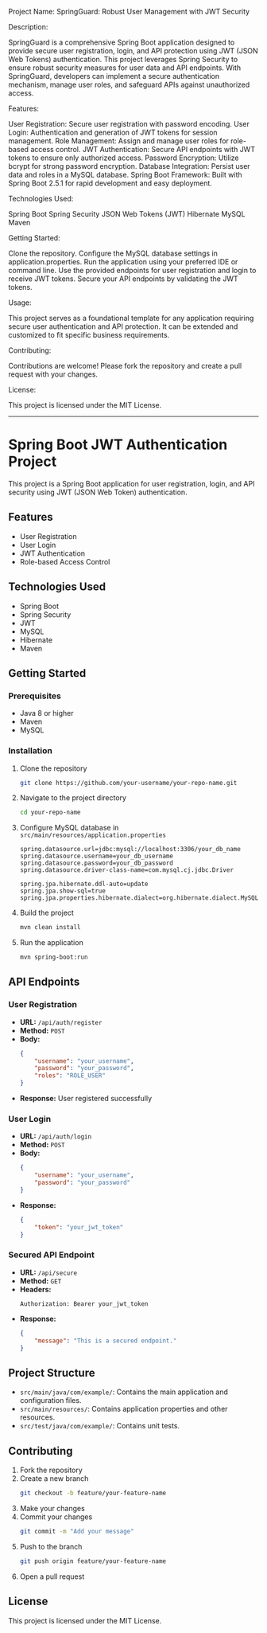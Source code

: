 Project Name: SpringGuard: Robust User Management with JWT Security

Description:

SpringGuard is a comprehensive Spring Boot application designed to provide secure user registration, login, and API protection using JWT (JSON Web Tokens) authentication. 
This project leverages Spring Security to ensure robust security measures for user data and API endpoints. 
With SpringGuard, developers can implement a secure authentication mechanism, manage user roles, and safeguard APIs against unauthorized access.

Features:

User Registration: Secure user registration with password encoding.
User Login: Authentication and generation of JWT tokens for session management.
Role Management: Assign and manage user roles for role-based access control.
JWT Authentication: Secure API endpoints with JWT tokens to ensure only authorized access.
Password Encryption: Utilize bcrypt for strong password encryption.
Database Integration: Persist user data and roles in a MySQL database.
Spring Boot Framework: Built with Spring Boot 2.5.1 for rapid development and easy deployment.

Technologies Used:

Spring Boot
Spring Security
JSON Web Tokens (JWT)
Hibernate
MySQL
Maven

Getting Started:

Clone the repository.
Configure the MySQL database settings in application.properties.
Run the application using your preferred IDE or command line.
Use the provided endpoints for user registration and login to receive JWT tokens.
Secure your API endpoints by validating the JWT tokens.

Usage:

This project serves as a foundational template for any application requiring secure user authentication and API protection. 
It can be extended and customized to fit specific business requirements.

Contributing:

Contributions are welcome! Please fork the repository and create a pull request with your changes.

License:

This project is licensed under the MIT License.

***************************************************************************************************************************

# Spring Boot JWT Authentication Project

This project is a Spring Boot application for user registration, login, and API security using JWT (JSON Web Token) authentication.

## Features

- User Registration
- User Login
- JWT Authentication
- Role-based Access Control

## Technologies Used

- Spring Boot
- Spring Security
- JWT
- MySQL
- Hibernate
- Maven

## Getting Started

### Prerequisites

- Java 8 or higher
- Maven
- MySQL

### Installation

1. Clone the repository
    ```bash
    git clone https://github.com/your-username/your-repo-name.git
    ```
2. Navigate to the project directory
    ```bash
    cd your-repo-name
    ```
3. Configure MySQL database in `src/main/resources/application.properties`
    ```properties
    spring.datasource.url=jdbc:mysql://localhost:3306/your_db_name
    spring.datasource.username=your_db_username
    spring.datasource.password=your_db_password
    spring.datasource.driver-class-name=com.mysql.cj.jdbc.Driver

    spring.jpa.hibernate.ddl-auto=update
    spring.jpa.show-sql=true
    spring.jpa.properties.hibernate.dialect=org.hibernate.dialect.MySQL5Dialect
    ```
4. Build the project
    ```bash
    mvn clean install
    ```
5. Run the application
    ```bash
    mvn spring-boot:run
    ```

## API Endpoints

### User Registration

- **URL:** `/api/auth/register`
- **Method:** `POST`
- **Body:**
    ```json
    {
        "username": "your_username",
        "password": "your_password",
        "roles": "ROLE_USER"
    }
    ```
- **Response:**
    User registered successfully

### User Login

- **URL:** `/api/auth/login`
- **Method:** `POST`
- **Body:**
    ```json
    {
        "username": "your_username",
        "password": "your_password"
    }
    ```
- **Response:**
    ```json
    {
        "token": "your_jwt_token"
    }
    ```

### Secured API Endpoint

- **URL:** `/api/secure`
- **Method:** `GET`
- **Headers:**
    ```http
    Authorization: Bearer your_jwt_token
    ```
- **Response:**
    ```json
    {
        "message": "This is a secured endpoint."
    }
    ```

## Project Structure

- `src/main/java/com/example/`: Contains the main application and configuration files.
- `src/main/resources/`: Contains application properties and other resources.
- `src/test/java/com/example/`: Contains unit tests.

## Contributing

1. Fork the repository
2. Create a new branch
    ```bash
    git checkout -b feature/your-feature-name
    ```
3. Make your changes
4. Commit your changes
    ```bash
    git commit -m "Add your message"
    ```
5. Push to the branch
    ```bash
    git push origin feature/your-feature-name
    ```
6. Open a pull request

## License

This project is licensed under the MIT License.

